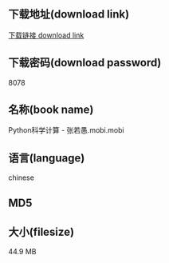 ## 下载地址(download link)
[下载链接 download link](https://voluble-croquembouche-d321dc.netlify.app/?s=Python%E7%A7%91%E5%AD%A6%E8%AE%A1%E7%AE%97+-+%E5%BC%A0%E8%8B%A5%E6%84%9A.mobi)

## 下载密码(download password)
8078

## 名称(book name)
Python科学计算 - 张若愚.mobi.mobi

## 语言(language)
chinese

## MD5


## 大小(filesize)
44.9 MB
